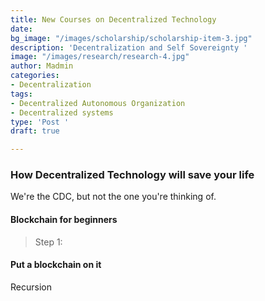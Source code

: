 ```yaml
---
title: New Courses on Decentralized Technology
date: 
bg_image: "/images/scholarship/scholarship-item-3.jpg"
description: 'Decentralization and Self Sovereignty '
image: "/images/research/research-4.jpg"
author: Madmin
categories:
- Decentralization
tags:
- Decentralized Autonomous Organization
- Decentralized systems
type: 'Post '
draft: true

---
```

### How Decentralized Technology will save your life

We're the CDC, but not the one you're thinking of.

#### Blockchain for beginners

> Step 1:

#### Put a blockchain on it

Recursion